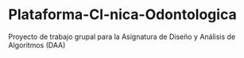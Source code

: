 # Plataforma-Cl-nica-Odontologica
Proyecto de trabajo grupal para la Asignatura de Diseño y Análisis de Algoritmos (DAA)
